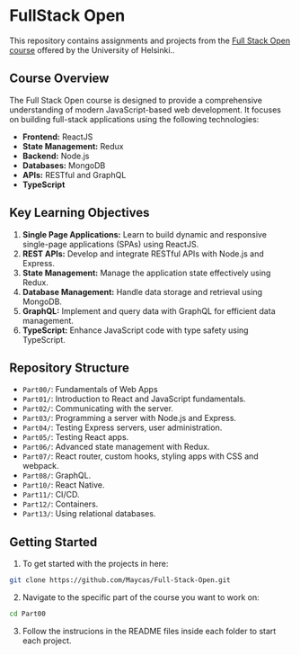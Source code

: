 # FullStack Open

This repository contains assignments and projects from the [Full Stack Open course](https://fullstackopen.com/en/) offered by the University of Helsinki..

## Course Overview

The Full Stack Open course is designed to provide a comprehensive understanding of modern JavaScript-based web development. It focuses on building full-stack applications using the following technologies:

- **Frontend:** ReactJS
- **State Management:** Redux
- **Backend:** Node.js
- **Databases:** MongoDB
- **APIs:** RESTful and GraphQL
- **TypeScript**

## Key Learning Objectives

1. **Single Page Applications:** Learn to build dynamic and responsive single-page applications (SPAs) using ReactJS.
2. **REST APIs:** Develop and integrate RESTful APIs with Node.js and Express.
3. **State Management:** Manage the application state effectively using Redux.
4. **Database Management:** Handle data storage and retrieval using MongoDB.
5. **GraphQL:** Implement and query data with GraphQL for efficient data management.
6. **TypeScript:** Enhance JavaScript code with type safety using TypeScript.

## Repository Structure

- `Part00/`: Fundamentals of Web Apps
- `Part01/`: Introduction to React and JavaScript fundamentals.
- `Part02/`: Communicating with the server.
- `Part03/`: Programming a server with Node.js and Express.
- `Part04/`: Testing Express servers, user administration.
- `Part05/`: Testing React apps.
- `Part06/`: Advanced state management with Redux.
- `Part07/`: React router, custom hooks, styling apps with CSS and webpack.
- `Part08/`: GraphQL.
- `Part10/`: React Native.
- `Part11/`: CI/CD.
- `Part12/`: Containers.
- `Part13/`: Using relational databases.

## Getting Started

1. To get started with the projects in here:

```bash
git clone https://github.com/Maycas/Full-Stack-Open.git
```

2. Navigate to the specific part of the course you want to work on:

```bash
cd Part00
```

3. Follow the instrucions in the README files inside each folder to start each project.

